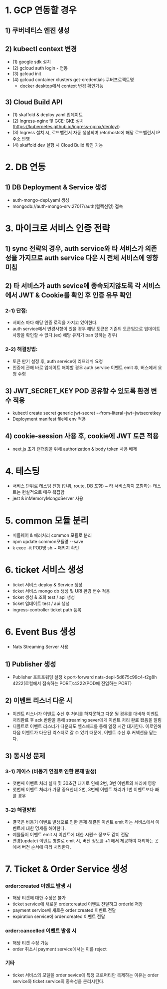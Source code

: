 # 1. GCP 연동할 경우

## 1) 쿠버네티스 엔진 생성

## 2) kubectl context 변경

- (1) google sdk 설치
- (2) gcloud auth login - 연동
- (3) gcloud init
- (4) gcloud container clusters get-credentials 쿠버프로젝트명
  - docker desktop에서 context 변경 확인가능

## 3) Cloud Build API

- (1) skaffold & deploy yaml 업데이트
- (2) Ingress-nginx 및 GCE-GKE 설치 (https://kubernetes.github.io/ingress-nginx/deploy/)
- (3) Ingress 설치 시, 로드밸런서 자동 생성되며 /etc/hosts에 해당 로드밸런서 IP 주소 반영
- (4) skaffold dev 실행 시 Cloud Build 확인 가능

# 2. DB 연동

## 1) DB Deployment & Service 생성

- auth-mongo-depl.yaml 생성
- mongodb://auth-mongo-srv:27017/auth(컬렉션명) 접속

# 3. 마이크로 서비스 인증 전략

## 1) sync 전략의 경우, auth service와 타 서비스가 의존성을 가지므로 auth service 다운 시 전체 서비스에 영향 미침

## 2) 타 서비스가 auth sevice에 종속되지않도록 각 서비스에서 JWT & Cookie를 확인 후 인증 유무 확인

### 2-1) 단점:

- 서비스 마다 해당 인증 로직을 가지고 있어한다.
- auth service에서 변경사항이 있을 경우 해당 토큰은 기존의 토큰임으로 업데이트 사항을 확인할 수 없다.(ex) 해당 유저가 ban 당하는 경우)

### 2-2) 해결방법:

- 토큰 만기 설정 후, auth service에 리프레쉬 요청
- 인증에 관해 바로 업데이트 해야할 경우 auth service 이벤트 emit 후, 버스에서 요청 수령

## 3) JWT_SECRET_KEY POD 공유할 수 있도록 환경 변수 적용
- kubectl create secret generic jwt-secret --from-literal=jwt=jwtsecretkey
- Deployment manifest file에 env 적용

## 4) cookie-session 사용 후, cookie에 JWT 토큰 적용
- next.js 초기 랜더링을 위해 authorization & body token 사용 배제

# 4. 테스팅
- 서비스 단위로 테스팅 진행 (단위, route, DB 포함) ~ 타 서비스까지 포함하는
테스트는 현실적으로 매우 복잡함
- jest & inMemoryMongoServer 사용

# 5. common 모듈 분리
- 미들웨어 & 에러처리 common 모듈로 분리
- npm update common모듈명 --save
- k exec -it POD명 sh ~ 패키지 확인

# 6. ticket 서비스 생성
- ticket 서비스 deploy & Service 생성
- ticket 서비스 mongo db 생성 및 URI 환경 변수 적용
- ticket 생성 & 조회 test / api 생성
- ticket 업데이트 test / api 생성
- ingress-controller ticket path 등록

# 6. Event Bus 생성
- Nats Streaming Server 사용

## 1) Publisher 생성
- Publisher 포트포워딩 설정
k port-forward nats-depl-5d675c99c4-t2g8h 4222(로컬에서 접속하는 PORT):4222(POD에 진입하는 PORT)

## 2) 이벤트 리스너 다운 시
- 이벤트 리스너가 이벤트 수신 후 처리를 하지못하고 다운 될 경우를 대비해 이벤트 처리완료 후 ack 반환을 통해 streaming sever에게 이벤트 처리 완료 됐음을 알림
- 디폴트로 이벤트 리스너가 다운되도 헬스체크를 통해 일정 시간 대기한다. 이로인해 다음 이벤트가 다운된 리스터로 갈 수 있기 때문에, 이벤트 수신 후 커넥션을 닫는다.

## 3) 동시성 문제

### 3-1) 케이스 (비동기 연결로 인한 문제 발생)
- 첫번째 이벤트 처리 실패 및 30초간 대기로 인해 2번, 3번 이벤트의 처리에 영향
- 첫번째 이벤트 처리가 가장 중요한데 2번, 3번째 이벤트 처리가 1번 이벤트보다 빠를 경우

### 3-2) 해결방법
- 결국은 비동기 이벤트 발생으로 인한 문제 해결은 이벤트 emit 하는 서비스에서 이벤트에 대한 명세를 해야한다.
- 예를들어 이벤트 emit 시 이벤트에 대한 시퀀스 정보도 같이 전달
- 변경(update) 이벤트 병렬로 emit 시, 버전 정보를 +1 해서 제공하여 처리하는 곳에서 버전 순서에 따라 처리한다.

# 7. Ticket & Order Service 생성
### order:created 이벤트 발생 시
- 해당 티켓에 대한 수정은 불가
- ticket service에 새로운 order:created 이벤트 전달하고 orderId 저장
- payment service에 새로운 order:created 이벤트 전달
- expiration service에 order:created 이벤트 전달

### order:cancelled 이벤트 발생 시
- 해당 티켓 수정 가능
- order 취소시 payment service에서는 이를 reject

### 기타
- ticket 서비스의 모델을 order sevice에 특정 프로퍼티만 복제하는 이유는 order service와 ticket service의 종속성을 분리시킨다.